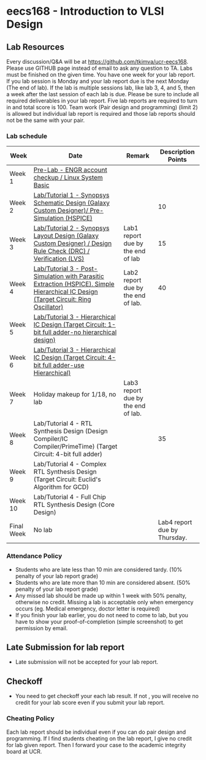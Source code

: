 # eecs168 - Introduction to VLSI Design

## Lab Resources

Every discussion/Q&A will be at https://github.com/tkimva/ucr-eecs168. Please use GITHUB page instead of email to ask any question to TA. Labs must be finished on the given time. You have one week for your lab report. If you lab session is Monday and your lab report due is the next Monday (The end of lab). If the lab is multiple sessions lab, like lab 3, 4, and 5, then a week after the last session of each lab is due. Please be sure to include all required deliverables in your lab report. Five lab reports are required to turn in and total score is 100. Team work (Pair design and programming) (limit 2) is allowed but individual lab report is required and those lab reports should not be the same with your pair.

### Lab schedule

| Week | Date | Remark | Description	Points |
| ---- | ---- | -------| ------------------ |
| Week 1	|	[Pre-Lab - ENGR account checkup / Linux System Basic](https://github.com/tkimva/ucr-eecs168/tree/master/lab0)	| | |
| Week 2	| [Lab/Tutorial 1 - Synopsys Schematic Design (Galaxy Custom Designer)/ Pre-Simulation (HSPICE)](https://github.com/tkimva/ucr-eecs168/tree/master/lab1)	| |10|
| Week 3	| [Lab/Tutorial 2 - Synopsys Layout Design (Galaxy Custom Designer) / Design Rule Check (DRC) / Verification (LVS)](https://github.com/tkimva/ucr-eecs168/tree/master/lab2)  | Lab1 report due by the end of lab | 15 |
|Week 4		| [Lab/Tutorial 3 - Post-Simulation with Parasitic Extraction (HSPICE). Simple Hierarchical IC Design (Target Circuit: Ring Oscillator)](https://github.com/tkimva/ucr-eecs168/tree/master/lab3) | Lab2 report due by the end of lab.	| 40 |
|Week 5		| [Lab/Tutorial 3 - Hierarchical IC Design (Target Circuit: 1-bit full adder-no hierarchical design)](https://github.com/tkimva/ucr-eecs168/tree/master/lab3)	| | |
|Week 6	  | [Lab/Tutorial 3 - Hierarchical IC Design (Target Circuit: 4-bit full adder-use Hierarchical)](https://github.com/tkimva/ucr-eecs168/tree/master/lab3) | 	|  |
|Week 7   | Holiday makeup for 1/18, no lab |Lab3 report due by the end of lab.	 | |
|Week 8		| Lab/Tutorial 4 - RTL Synthesis Design (Design Compiler/IC Compiler/PrimeTime) (Target Circuit: 4-bit full adder)|| 35 |
|Week 9		| Lab/Tutorial 4 - Complex RTL Synthesis Design  (Target Circuit: Euclid's Algorithm for GCD)| 	|  |
|Week 10	| Lab/Tutorial 4 - Full Chip RTL Synthesis Design	(Core Design)|  |  |
|Final Week | No lab |  |Lab4 report due by Thursday.  | |

### Attendance Policy

- Students who are late less than 10 min are considered tardy. (10% penalty of your lab report grade)
- Students who are late more than 10 min are considered absent. (50% penalty of your lab report grade)
- Any missed lab should be made up within 1 week with 50% penalty, otherwise no credit. Missing a lab is acceptable only when emergency occurs (eg. Medical emergency, doctor letter is required)
- If you finish your lab earlier, you do not need to come to lab, but you have to show your proof-of-completion (simple screenshot) to get permission by email.

## Late Submission for lab report

- Late submission will not be accepted for your lab report.

## Checkoff

- You need to get checkoff your each lab result. If not , you will receive no credit for your lab score even if you submit your lab report.

### Cheating Policy

Each lab report should be individual even if you can do pair design and programming. If I find students cheating on the lab report, I give no credit for lab given report. Then I forward your case to the academic integrity board at UCR.
